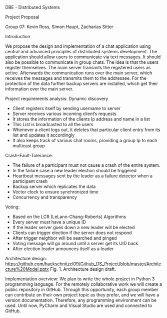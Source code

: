 DBE - Distributed Systems 

Project Proposal 

Group 07: Kevin Ross, Simon Haupt, Zacharias Sitter 

Introduction 

We propose the design and implementation of a chat application using central and advanced principles of distributed systems development. The application should allow users to communicate via text messages. It should also be possible to communicate in group chats. The idea is that the users register themselves. The main server transmits the registered users as active. Afterwards the communication runs over the main server, which receives the messages and transmits them to the addressee. For the protection of the data further backup servers are installed, which get their information over the main server. 

 

 

Project requirements analysis: 
Dynamic discovery 
- Client registers itself by sending username to server 
- Server receives various incoming client’s requests  
- It stores the information of the clients Ip address and name in a list 
- This List is broadcasted to all the users 
- Whenever a client logs out, it deletes that particular client entry from its list and updates it accordingly 
- It also keeps track of various chat rooms, providing a group Ip to each multicast group 

Crash-Fault-Tolerance:
- The failure of a participant must not cause a crash of the entire system. 
- In the failure case a new leader election should be triggered 
- Heartbeat messages sent by the leader as a failure detector when a participant crash 
- Backup server which replicates the data 
- Vector clock to ensure synchronized time 
- Concurrency and transparency 

Voting:
- Based on the LCR (LeLann-Chang-Roberts) Algorithms 
- Every server must have a unique ID 
- If the leader server goes down a new leader will be elected 
- Clients can trigger election if the server does not respond  
- After trigger neighbor will be searched and pinged 
- Voting message will go around until a server get its UID back 
- After election leader announces itself as a leader 

Architecture design:
https://github.com/hackschnitzel09/Github_DS_Project/blob/master/Architecture%20Model.pptx
Fig. 1. Architecture design draft. 

Implementation overview: 
We plan to write the whole project in Python 3 programming language. For the remotely collaborative work we will create a public repository in GitHub. Through this opportunity, each group member can contribute on their own project topic as they prefer, and we will have a version documentation. Therefore, any programming environment can be used. Until now, PyCharm and Visual Studio are used and connected to GitHub. 
